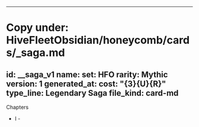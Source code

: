 <!-- Updated: 2025-09-18T13:32:25.936Z -->
---
# Copy under: HiveFleetObsidian/honeycomb/cards/<slug>_saga.md

id: <fleet>_<slug>_saga_v1
name: <Saga Name>
set: HFO
rarity: Mythic
version: 1
generated_at: <ISO8601>
cost: "{3}{U}{R}"
type_line: Legendary Saga
file_kind: card-md
---

Chapters
- I - <title>: <rules text>
- II - <title>: <rules text>
- III - <title>: <rules text>. Then exile this Saga.

Resilience
- <optional resilience rule>

Tokens
- <Token Name> - <type>
  - Text: "<rules text>"

Flavor
"<short one-liner>"

Rules Notes (memetic)
- <plain-language mapping to your method>


